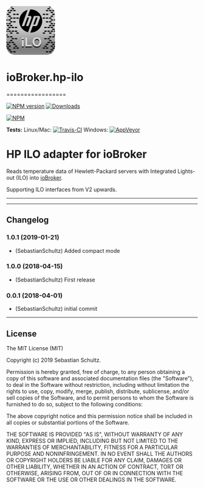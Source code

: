 ![Logo](admin/hp-ilo.png)
# ioBroker.hp-ilo
=================

[![NPM version](http://img.shields.io/npm/v/iobroker.hp-ilo.svg)](https://www.npmjs.com/package/iobroker.hp-ilo)
[![Downloads](https://img.shields.io/npm/dm/iobroker.hp-ilo.svg)](https://www.npmjs.com/package/iobroker.hp-ilo)

[![NPM](https://nodei.co/npm/iobroker.hp-ilo.png?downloads=true)](https://nodei.co/npm/iobroker.hp-ilo/)

**Tests:** Linux/Mac: [![Travis-CI](https://travis-ci.org/SebastianSchultz/ioBroker.hp-ilo.svg?branch=master)](https://travis-ci.org/SebastianSchultz/ioBroker.hp-ilo)
Windows: [![AppVeyor](https://ci.appveyor.com/api/projects/status/8mk2gqr50p7q8n6l/branch/master?svg=true)](https://ci.appveyor.com/project/SebastianSchultz/iobroker-hp-ilo/branch/master)


# HP ILO adapter for ioBroker

Reads temperature data of Hewlett-Packard servers with Integrated Lights-out (ILO) into [ioBroker](https://www.iobroker.net).

Supporting ILO interfaces from V2 upwards.

---





---


## Changelog

### 1.0.1 (2019-01-21)
* (SebastianSchultz) Added compact mode

### 1.0.0 (2018-04-15)
* (SebastianSchultz) First release

### 0.0.1 (2018-04-01)
* (SebastianSchultz) initial commit


---


## License

The MIT License (MIT)

Copyright (c) 2019 Sebastian Schultz.

Permission is hereby granted, free of charge, to any person obtaining a copy
of this software and associated documentation files (the "Software"), to deal
in the Software without restriction, including without limitation the rights
to use, copy, modify, merge, publish, distribute, sublicense, and/or sell
copies of the Software, and to permit persons to whom the Software is
furnished to do so, subject to the following conditions:

The above copyright notice and this permission notice shall be included in
all copies or substantial portions of the Software.

THE SOFTWARE IS PROVIDED "AS IS", WITHOUT WARRANTY OF ANY KIND, EXPRESS OR
IMPLIED, INCLUDING BUT NOT LIMITED TO THE WARRANTIES OF MERCHANTABILITY,
FITNESS FOR A PARTICULAR PURPOSE AND NONINFRINGEMENT. IN NO EVENT SHALL THE
AUTHORS OR COPYRIGHT HOLDERS BE LIABLE FOR ANY CLAIM, DAMAGES OR OTHER
LIABILITY, WHETHER IN AN ACTION OF CONTRACT, TORT OR OTHERWISE, ARISING FROM,
OUT OF OR IN CONNECTION WITH THE SOFTWARE OR THE USE OR OTHER DEALINGS IN
THE SOFTWARE.
